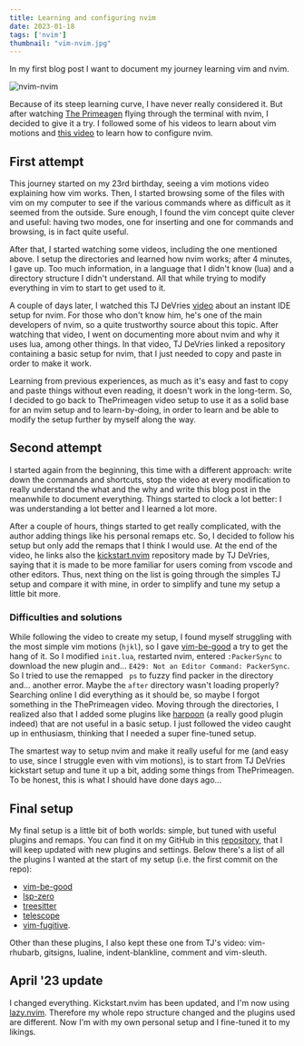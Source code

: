 ```yaml
---
title: Learning and configuring nvim
date: 2023-01-18
tags: ['nvim']
thumbnail: "vim-nvim.jpg"
---
```


In my first blog post I want to document my journey learning vim and nvim.

![nvim-nvim](/vim-nvim.jpg "{width='50%'}")

Because of its steep learning curve, I have never really considered it. But after watching [The Primeagen](https://twitter.com/ThePrimeagen) flying through the terminal with nvim, I decided to give it a try. I followed some of his videos to learn about vim motions and [this video](tab:https://www.youtube.com/watch?v=w7i4amO_zaE) to learn how to configure nvim.

## First attempt

This journey started on my 23rd birthday, seeing a vim motions video explaining how vim works. Then, I started browsing some of the files with vim on my computer to see if the various commands where as difficult as it seemed from the outside. Sure enough, I found the vim concept quite clever and useful: having two modes, one for inserting and one for commands and browsing, is in fact quite useful.

After that, I started watching some videos, including the one mentioned above. I setup the directories and learned how nvim works; after 4 minutes, I gave up. Too much information, in a language that I didn't know (lua) and a directory structure I didn't understand. All that while trying to modify everything in vim to start to get used to it.

A couple of days later, I watched this TJ DeVries [video](https://www.youtube.com/watch?v=stqUbv-5u2s) about an instant IDE setup for nvim. For those who don't know him, he's one of the main developers of nvim, so a quite trustworthy source about this topic. After watching that video, I went on documenting more about nvim and why it uses lua, among other things. In that video, TJ DeVries linked a repository containing a basic setup for nvim, that I just needed to copy and paste in order to make it work.

Learning from previous experiences, as much as it's easy and fast to copy and paste things without even reading, it doesn't work in the long-term. So, I decided to go back to ThePrimeagen video setup to use it as a solid base for an nvim setup and to learn-by-doing, in order to learn and be able to modify the setup further by myself along the way.

## Second attempt

I started again from the beginning, this time with a different approach: write down the commands and shortcuts, stop the video at every modification to really understand the what and the why and write this blog post in the meanwhile to document everything. Things started to clock a lot better: I was understanding a lot better and I learned a lot more.

After a couple of hours, things started to get really complicated, with the author adding things like his personal remaps etc. So, I decided to follow his setup but only add the remaps that I think I would use. At the end of the video, he links also the [kickstart.nvim](https://github.com/nvim-lua/kickstart.nvim) repository made by TJ DeVries, saying that it is made to be more familiar for users coming from vscode and other editors. Thus, next thing on the list is going through the simples TJ setup and compare it with mine, in order to simplify and tune my setup a little bit more.

### Difficulties and solutions

While following the video to create my setup, I found myself struggling with the most simple vim motions (`hjkl`), so I gave [vim-be-good]() a try to get the hang of it. So I modified `init.lua`, restarted nvim, entered `:PackerSync` to download the new plugin and... `E429: Not an Editor Command: PackerSync`. So I tried to use the remapped ` ps` to fuzzy find packer in the directory and... another error. Maybe the `after` directory wasn't loading properly? Searching online I did everything as it should be, so maybe I forgot something in the ThePrimeagen video. Moving through the directories, I realized also that I added some plugins like [harpoon](https://github.com/ThePrimeagen/harpoon) (a really good plugin indeed) that are not useful in a basic setup. I just followed the video caught up in enthusiasm, thinking that I needed a super fine-tuned setup.

The smartest way to setup nvim and make it really useful for me (and easy to use, since I struggle even with vim motions), is to start from TJ DeVries kickstart setup and tune it up a bit, adding some things from ThePrimeagen. To be honest, this is what I should have done days ago...

## Final setup

My final setup is a little bit of both worlds: simple, but tuned with useful plugins and remaps. You can find it on my GitHub in this [repository](https://github.com/0xfederama/dotfiles/tree/main/.config/nvim), that I will keep updated with new plugins and settings.
Below there's a list of all the plugins I wanted at the start of my setup (i.e. the first commit on the repo):
- [vim-be-good](https://github.com/ThePrimeagen/vim-be-good)
- [lsp-zero](https://github.com/VonHeikemen/lsp-zero.nvim)
- [treesitter](https://github.com/nvim-treesitter/nvim-treesitter)
- [telescope](https://github.com/nvim-telescope/telescope.nvim)
- [vim-fugitive](https://github.com/tpope/vim-fugitive).

Other than these plugins, I also kept these one from TJ's video: vim-rhubarb, gitsigns, lualine, indent-blankline, comment and vim-sleuth.

## April '23 update
I changed everything. Kickstart.nvim has been updated, and I'm now using [lazy.nvim](https://github.com/folke/lazy.nvim). Therefore my whole repo structure changed and the plugins used are different. Now I'm with my own personal setup and I fine-tuned it to my likings.

